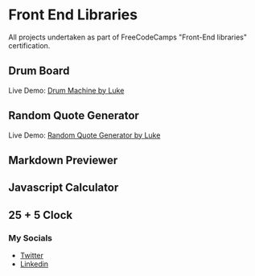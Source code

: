 # Front End Libraries
All projects undertaken as part of FreeCodeCamps "Front-End libraries" certification.

## Drum Board
Live Demo: [Drum Machine by Luke](https://codepen.io/LAWBowie/pen/yLQzXKa)

## Random Quote Generator
Live Demo: [Random Quote Generator by Luke ](https://lawbowie.github.io/random_quote_generator/)

## Markdown Previewer

## Javascript Calculator

## 25 + 5 Clock

### My Socials
* [Twitter](https://twitter.com/LukeAWBowman)
* [Linkedin](https://www.linkedin.com/in/luke-bowman-1801a8188/)
